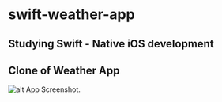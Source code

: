 # swift-weather-app

## Studying Swift - Native iOS development

## Clone of Weather App

![alt App Screenshot](https://i.ibb.co/LxnSMhL/Captura-de-Tela-2022-08-27-a-s-17-56-47.png "App Screenshot").


